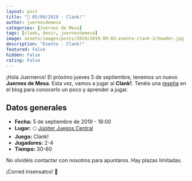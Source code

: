 ```yaml
---
layout: post
title: "📆 05/09/2019 - Clank!"
author: juernesdemesa
categories: [Juernes de Mesa]
tags: [clank, devir, juernesdemesa]
image: assets/images/posts/2019/2019-09-03-evento-clank-2/header.jpg
description: "Evento - Clank!"
featured: False
hidden: False
rating: False
---
```


¡Hola Juerneros! El próximo jueves 5 de septiembre, tenemos un nuevo **Juernes de Mesa**. Esta vez, vamos a jugar al **Clank!**. Tenéis una [reseña](/conociendo-clank) en el blog para conocerlo un poco y aprender a jugar.

## Datos generales

- **Fecha:** 5 de septiembre de 2019 - 18:00
- **Lugar:** 🌕 [Júpiter Juegos Central](https://www.jupiterjuegos.com/tiendas/)
- **Juego:** Clank!
- **Jugadores:** 2-4
- **Tiempo:** 30-60

No olvidéis contactar con nosotros para apuntaros. Hay plazas limitadas.

¡Corred insensatos! 🧙
